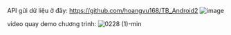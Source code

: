 API gửi dữ liệu ở đây: https://github.com/hoangvu168/TB_Android2
![image](https://github.com/user-attachments/assets/feaf687d-0015-44db-8200-790c32fbc644)


video quay demo chương trình: 
![0228 (1)-min](https://github.com/user-attachments/assets/ae5d961e-672d-4db7-95ed-bba2e15e892a)
